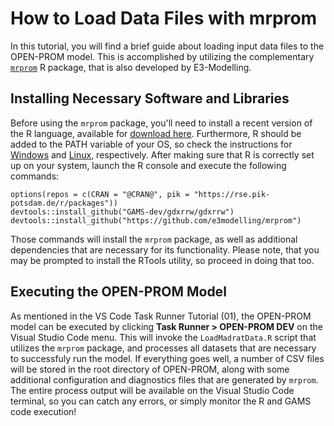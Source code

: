 # How to Load Data Files with mrprom
In this tutorial, you will find a brief guide about loading input data files to the OPEN-PROM model. This is accomplished by utilizing the complementary [`mrprom`](https://github.com/e3modelling/mrprom) R package, that is also developed by E3-Modelling.

## Installing Necessary Software and Libraries
Before using the `mrprom` package, you'll need to install a recent version of the R language, available for [download here](https://www.r-project.org/). Furthermore, R should be added to the PATH variable of your OS, so check the instructions for [Windows](https://www.bbminfo.com/r/r-programming-environment-setup.php) and [Linux](https://www.digitalocean.com/community/tutorials/how-to-view-and-update-the-linux-path-environment-variable), respectively. After making sure that R is correctly set up on your system, launch the R console and execute the following commands:

```
options(repos = c(CRAN = "@CRAN@", pik = "https://rse.pik-potsdam.de/r/packages"))
devtools::install_github("GAMS-dev/gdxrrw/gdxrrw")
devtools::install_github("https://github.com/e3modelling/mrprom")
```

Those commands will install the `mrprom` package, as well as additional dependencies that are necessary for its functionality. Please note, that you may be prompted to install the RTools utility, so proceed in doing that too.

## Executing the OPEN-PROM Model 
As mentioned in the VS Code Task Runner Tutorial (01), the OPEN-PROM model can be executed by clicking **Task Runner > OPEN-PROM DEV** on the Visual Studio Code menu. This will invoke the `LoadMadratData.R` script that utilizes the `mrprom` package, and processes all datasets that are necessary to successfuly run the model. If everything goes well, a number of CSV files will be stored in the root directory of OPEN-PROM, along with some additional configuration and diagnostics files that are generated by `mrprom`. The entire process output will be available on the Visual Studio Code terminal, so you can catch any errors, or simply monitor the R and GAMS code execution!

